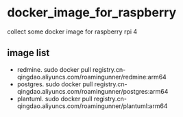 # docker_image_for_raspberry
collect some docker image for raspberry rpi 4


## image list

- redmine. sudo docker pull registry.cn-qingdao.aliyuncs.com/roamingunner/redmine:arm64
- postgres. sudo docker pull registry.cn-qingdao.aliyuncs.com/roamingunner/postgres:arm64
- plantuml. sudo docker pull registry.cn-qingdao.aliyuncs.com/roamingunner/plantuml:arm64

